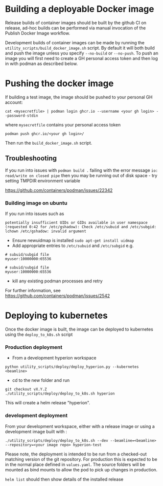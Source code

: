 Building a deployable Docker image
====

Release builds of container images should be built by the github CI on release, ad-hoc builds can be performed via 
manual invocation of the Publish Docker Image workflow.

Development builds of container images can be made by running the `utility_scripts/build_docker_image.sh` script.
By default it will both build and push the image unless you specify `--no-build` or `--no-push`. To push an image you 
will first need to create a GH personal 
access token and then log in with podman as described below.

Pushing the docker image
===

If building a test image, the image should be pushed to your personal GH account:

`cat <mysecretfile> | podman login ghcr.io --username <your gh login> --password-stdin`

where `mysecretfile` contains your personal access token
 
`podman push ghcr.io/<your gh login>/`

Then run the `build_docker_image.sh` script.

## Troubleshooting

If you run into issues with `podman build .` failing with the error message
`io: read/write on closed pipe` then you may be running out of disk space - try setting TMPDIR environment variable

https://github.com/containers/podman/issues/22342

### Building image on ubuntu

If you run into issues such as 
```commandline
potentially insufficient UIDs or GIDs available in user namespace (requested 0:42 for /etc/gshadow): Check /etc/subuid and /etc/subgid: lchown /etc/gshadow: invalid argument
```

* Ensure newuidmap is installed
`sudo apt-get install uidmap`
* Add appropriate entries to `/etc/subuid` and `/etc/subgid`
e.g.
```
# subuid/subgid file
myuser:10000000:65536

# subuid/subgid file
myuser:10000000:65536
```
* kill any existing podman processes and retry

For further information, see https://github.com/containers/podman/issues/2542


Deploying to kubernetes
===

Once the docker image is built, the image can be deployed to kubernetes using the `deploy_to_k8s.sh` script

### Production deployment

* From a development hyperion workspace
```commandline
python utility_scripts/deploy/deploy_hyperion.py --kubernetes <beamline>
```

* cd to the new folder and run
```commandline
git checkout vX.Y.Z
./utility_scripts/deploy/deploy_to_k8s.sh hyperion
```

This will create a helm release "hyperion".

### development deployment

From your development workspace, either with a release image or using a development image built with :

```commandline
./utility_scripts/deploy/deploy_to_k8s.sh --dev --beamline=<beamline> --repository=<your image repo> hyperion-test
```

Please note, the deployment is intended to be run from a checked-out matching version of the git repository. For 
production this is expected to be in the normal place defined in `values.yaml`. The source folders will be mounted as 
bind mounts to allow the pod to pick up changes in production.

`helm list` should then show details of the installed release 
